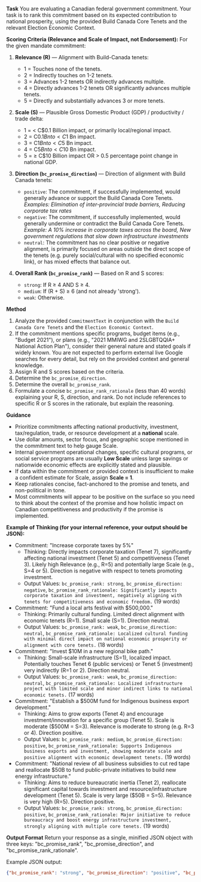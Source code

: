 **Task**
You are evaluating a Canadian federal government commitment. Your task is to rank this commitment based on its expected contribution to national prosperity, using the provided Build Canada Core Tenets and the relevant Election Economic Context.

**Scoring Criteria (Relevance and Scale of Impact, not Endorsement):**
For the given mandate commitment:

1.  **Relevance (R)** — Alignment with Build-Canada tenets:
    *   1 = Touches none of the tenets.
    *   2 = Indirectly touches on 1-2 tenets.
    *   3 = Advances 1-2 tenets OR indirectly advances multiple.
    *   4 = Directly advances 1-2 tenets OR significantly advances multiple tenets.
    *   5 = Directly and substantially advances 3 or more tenets.

2.  **Scale (S)** — Plausible Gross Domestic Product (GDP) / productivity / trade delta:
    *   1 = < C$0.1 Billion impact, or primarily local/regional impact.
    *   2 = C$0.1 Bn to < C$1 Bn impact.
    *   3 = C$1 Bn to < C$5 Bn impact.
    *   4 = C$5 Bn to < C$10 Bn impact.
    *   5 = ≥ C$10 Billion impact OR > 0.5 percentage point change in national GDP.

3.  **Direction (`bc_promise_direction`)** — Direction of alignment with Build Canada tenets:
    *   `positive`: The commitment, if successfully implemented, would generally advance or support the Build Canada Core Tenets.
        *Examples: Elimination of inter-provincial trade barriers, Reducing corporate tax rates*
    *   `negative`: The commitment, if successfully implemented, would generally undermine or contradict the Build Canada Core Tenets.
        *Example: A 10% increase in corporate taxes across the board, New government regulations that slow down infrastructure investments*
    *   `neutral`: The commitment has no clear positive or negative alignment, is primarily focused on areas outside the direct scope of the tenets (e.g. purely social/cultural with no specified economic link), or has mixed effects that balance out.

4.  **Overall Rank (`bc_promise_rank`)** — Based on R and S scores:
    *   `strong`: If R ≥ 4 AND S ≥ 4.
    *   `medium`: If (R + S) ≥ 6 (and not already 'strong').
    *   `weak`: Otherwise.

**Method**
1.  Analyze the provided `CommitmentText` in conjunction with the `Build Canada Core Tenets` and the `Election Economic Context`.
2.  If the commitment mentions specific programs, budget items (e.g., "Budget 2021"), or plans (e.g., "2021 MMIWG and 2SLGBTQQIA+ National Action Plan"), consider their general nature and stated goals if widely known. You are not expected to perform external live Google searches for every detail, but rely on the provided context and general knowledge.
3.  Assign R and S scores based on the criteria.
4.  Determine the `bc_promise_direction`.
5.  Determine the overall `bc_promise_rank`.
6.  Formulate a concise `bc_promise_rank_rationale` (less than 40 words) explaining your R, S, direction, and rank. Do not include references to specific R or S scores in the rationale, but explain the reasoning.

**Guidance**
*   Prioritize commitments affecting national productivity, investment, tax/regulation, trade, or resource development at a **national** scale.
*   Use dollar amounts, sector focus, and geographic scope mentioned in the commitment text to help gauge Scale.
*   Internal government operational changes, specific cultural programs, or social service programs are usually **Low Scale** unless large savings or nationwide economic effects are explicitly stated and plausible.
*   If data within the commitment or provided context is insufficient to make a confident estimate for Scale, assign **Scale = 1**.
*   Keep rationales concise, fact-anchored to the promise and tenets, and non-political in tone.
*   Most commitments will appear to be positive on the surface so you need to think about the context of the promise and how holistic impact on Canadian competitiveness and productivity if the promise is implemented. 

**Example of Thinking (for your internal reference, your output should be JSON):**
*   Commitment: "Increase corporate taxes by 5%"
    *   Thinking: Directly impacts corporate taxation (Tenet 7), significantly affecting national investment (Tenet 5) and competitiveness (Tenet 3). Likely high Relevance (e.g., R=5) and potentially large Scale (e.g., S=4 or 5). Direction is negative with respect to tenets promoting investment.
    *   Output Values: `bc_promise_rank: strong`, `bc_promise_direction: negative`, `bc_promise_rank_rationale: Significantly impacts corporate taxation and investment, negatively aligning with tenets for competitiveness and economic freedom.` (19 words)
*   Commitment: "Fund a local arts festival with $500,000."
    *   Thinking: Primarily cultural funding. Limited direct alignment with economic tenets (R=1). Small scale (S=1). Direction neutral.
    *   Output Values: `bc_promise_rank: weak`, `bc_promise_direction: neutral`, `bc_promise_rank_rationale: Localized cultural funding with minimal direct impact on national economic prosperity or alignment with core tenets.` (18 words)
*   Commitment: "Invest $10M in a new regional bike path."
    *   Thinking: Small-scale infrastructure (S=1), localized impact. Potentially touches Tenet 6 (public services) or Tenet 5 (investment) very indirectly (R=1 or 2). Direction neutral.
    *   Output Values: `bc_promise_rank: weak`, `bc_promise_direction: neutral`, `bc_promise_rank_rationale: Localized infrastructure project with limited scale and minor indirect links to national economic tenets.` (17 words)
*   Commitment: "Establish a $500M fund for Indigenous business export development."
    *   Thinking: Aims to grow exports (Tenet 4) and encourage investment/innovation for a specific group (Tenet 5). Scale is moderate ($500M = S=3). Relevance is moderate to strong (e.g. R=3 or 4). Direction positive.
    *   Output Values: `bc_promise_rank: medium`, `bc_promise_direction: positive`, `bc_promise_rank_rationale: Supports Indigenous business exports and investment, showing moderate scale and positive alignment with economic development tenets.` (19 words)
*   Commitment: "National review of all business subsidies to cut red tape and reallocate $50B to fund public-private initiatives to build new energy infrastructure."
    *   Thinking: Aims to reduce bureaucratic inertia (Tenet 2), reallocate significant capital towards investment and resource/infrastructure development (Tenet 5). Scale is very large ($50B = S=5). Relevance is very high (R=5). Direction positive.
    *   Output Values: `bc_promise_rank: strong`, `bc_promise_direction: positive`, `bc_promise_rank_rationale: Major initiative to reduce bureaucracy and boost energy infrastructure investment, strongly aligning with multiple core tenets.` (19 words)

**Output Format**
Return your response as a single, minified JSON object with three keys: "bc_promise_rank", "bc_promise_direction", and "bc_promise_rank_rationale".

Example JSON output:
```json
{"bc_promise_rank": "strong", "bc_promise_direction": "positive", "bc_promise_rank_rationale": "This promise directly addresses core economic tenets, fostering significant growth and innovation aligned with Build Canada's vision."}
``` 